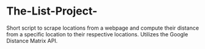 # The-List-Project-
Short script to scrape locations from a webpage and compute their distance from a specific location to their respective locations. Utilizes the Google Distance Matrix API.
